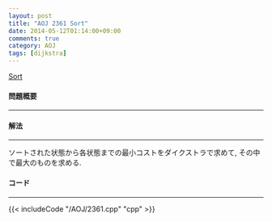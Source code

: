```yaml
---
layout: post
title: "AOJ 2361 Sort"
date: 2014-05-12T01:14:00+09:00
comments: true
category: AOJ
tags: [dijkstra]
---
```


[Sort](http://judge.u-aizu.ac.jp/onlinejudge/description.jsp?id=2361)

#### 問題概要

****

#### 解法

****

ソートされた状態から各状態までの最小コストをダイクストラで求めて, その中で最大のものを求める.

#### コード

****

{{< includeCode "/AOJ/2361.cpp" "cpp" >}}

